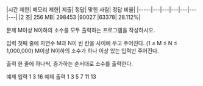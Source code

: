 |시간 제한|	메모리 제한|	제출|	정답|	맞힌 사람|	정답 비율|
|-----|---|---|---|---|---|---|
|2 초|	256 MB|	298453	|90027	|63378|	28.112%|

문제
M이상 N이하의 소수를 모두 출력하는 프로그램을 작성하시오.

입력
첫째 줄에 자연수 M과 N이 빈 칸을 사이에 두고 주어진다. (1 ≤ M ≤ N ≤ 1,000,000) M이상 N이하의 소수가 하나 이상 있는 입력만 주어진다.

출력
한 줄에 하나씩, 증가하는 순서대로 소수를 출력한다.

예제 입력 1 
3 16
예제 출력 1 
3
5
7
11
13